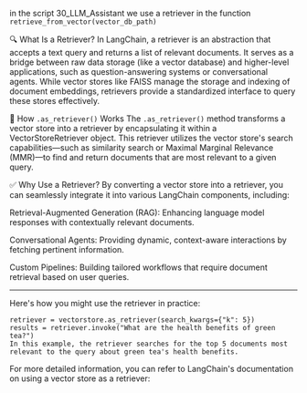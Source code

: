 in the script 30_LLM_Assistant we use a retriever in the function `retrieve_from_vector(vector_db_path)`

🔍 What Is a Retriever?
In LangChain, a retriever is an abstraction that accepts a text query and returns a list of relevant documents. It serves as a bridge between raw data storage (like a vector database) and higher-level applications, such as question-answering systems or conversational agents. While vector stores like FAISS manage the storage and indexing of document embeddings, retrievers provide a standardized interface to query these stores effectively. 


🧠 How `.as_retriever()` Works
The `.as_retriever()` method transforms a vector store into a retriever by encapsulating it within a VectorStoreRetriever object. This retriever utilizes the vector store's search capabilities—such as similarity search or Maximal Marginal Relevance (MMR)—to find and return documents that are most relevant to a given query. 


✅ Why Use a Retriever?
By converting a vector store into a retriever, you can seamlessly integrate it into various LangChain components, including:


Retrieval-Augmented Generation (RAG): Enhancing language model responses with contextually relevant documents.

Conversational Agents: Providing dynamic, context-aware interactions by fetching pertinent information.

Custom Pipelines: Building tailored workflows that require document retrieval based on user queries.


---

Here's how you might use the retriever in practice:

```
retriever = vectorstore.as_retriever(search_kwargs={"k": 5})
results = retriever.invoke("What are the health benefits of green tea?")
In this example, the retriever searches for the top 5 documents most relevant to the query about green tea's health benefits.
```

For more detailed information, you can refer to LangChain's documentation on using a vector store as a retriever: